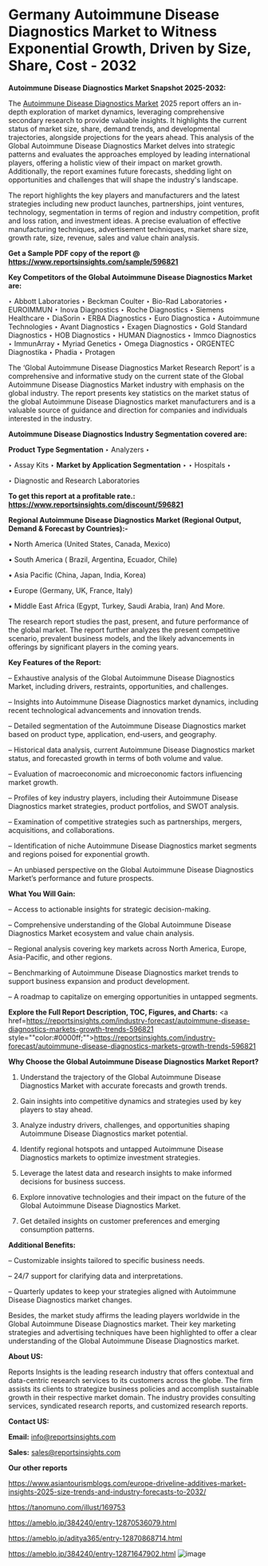 # Germany Autoimmune Disease Diagnostics Market to Witness Exponential Growth, Driven by Size, Share, Cost - 2032

<strong>Autoimmune Disease Diagnostics Market Snapshot 2025-2032:</strong>

The <a href=https://www.reportsinsights.com/sample/596821>Autoimmune Disease Diagnostics Market</a> 2025 report offers an in-depth exploration of market dynamics, leveraging comprehensive secondary research to provide valuable insights. It highlights the current status of market size, share, demand trends, and developmental trajectories, alongside projections for the years ahead. This analysis of the Global Autoimmune Disease Diagnostics Market delves into strategic patterns and evaluates the approaches employed by leading international players, offering a holistic view of their impact on market growth. Additionally, the report examines future forecasts, shedding light on opportunities and challenges that will shape the industry's landscape.

The report highlights the key players and manufacturers and the latest strategies including new product launches, partnerships, joint ventures, technology, segmentation in terms of region and industry competition, profit and loss ration, and investment ideas. A precise evaluation of effective manufacturing techniques, advertisement techniques, market share size, growth rate, size, revenue, sales and value chain analysis.

<strong>Get a Sample PDF copy of the report @ <a href=https://www.reportsinsights.com/sample/596821 style=color:#0000ff;>https://www.reportsinsights.com/sample/596821</a></strong>

<strong>Key Competitors of the Global Autoimmune Disease Diagnostics Market are:</strong>

‣ Abbott Laboratories
‣ Beckman Coulter
‣ Bio-Rad Laboratories
‣ EUROIMMUN
‣ Inova Diagnostics
‣ Roche Diagnostics
‣ Siemens Healthcare
‣ DiaSorin
‣ ERBA Diagnostics
‣ Euro Diagnostica
‣ Autoimmune Technologies
‣ Avant Diagnostics
‣ Exagen Diagnostics
‣ Gold Standard Diagnostics
‣ HOB Diagnostics
‣ HUMAN Diagnostics
‣ Immco Diagnostics
‣ ImmunArray
‣ Myriad Genetics
‣ Omega Diagnostics
‣ ORGENTEC Diagnostika
‣ Phadia
‣ Protagen

The ‘Global Autoimmune Disease Diagnostics Market Research Report’ is a comprehensive and informative study on the current state of the Global Autoimmune Disease Diagnostics Market industry with emphasis on the global industry. The report presents key statistics on the market status of the global Autoimmune Disease Diagnostics market manufacturers and is a valuable source of guidance and direction for companies and individuals interested in the industry.

<strong>Autoimmune Disease Diagnostics Industry Segmentation covered are:</strong>

<strong>Product Type Segmentation</strong>
‣
Analyzers
‣ 

‣ Assay Kits
‣ 
<strong>Market by Application Segmentation</strong>
‣
‣  Hospitals
‣ 

‣ Diagnostic and Research Laboratories

<strong>To get this report at a profitable rate.: <a href=https://www.reportsinsights.com/discount/596821 style=color:#0000ff;>https://www.reportsinsights.com/discount/596821</a></strong>

<strong>Regional Autoimmune Disease Diagnostics Market (Regional Output, Demand &amp; Forecast by Countries):-</strong>

• North America (United States, Canada, Mexico)

• South America ( Brazil, Argentina, Ecuador, Chile)

• Asia Pacific (China, Japan, India, Korea)

• Europe (Germany, UK, France, Italy)

• Middle East Africa (Egypt, Turkey, Saudi Arabia, Iran) And More.

The research report studies the past, present, and future performance of the global market. The report further analyzes the present competitive scenario, prevalent business models, and the likely advancements in offerings by significant players in the coming years.

<strong>Key Features of the Report:</strong>

– Exhaustive analysis of the Global Autoimmune Disease Diagnostics Market, including drivers, restraints, opportunities, and challenges.

– Insights into Autoimmune Disease Diagnostics market dynamics, including recent technological advancements and innovation trends.

– Detailed segmentation of the Autoimmune Disease Diagnostics market based on product type, application, end-users, and geography.

– Historical data analysis, current Autoimmune Disease Diagnostics market status, and forecasted growth in terms of both volume and value.

– Evaluation of macroeconomic and microeconomic factors influencing market growth.

– Profiles of key industry players, including their Autoimmune Disease Diagnostics market strategies, product portfolios, and SWOT analysis.

– Examination of competitive strategies such as partnerships, mergers, acquisitions, and collaborations.

– Identification of niche Autoimmune Disease Diagnostics market segments and regions poised for exponential growth.

– An unbiased perspective on the Global Autoimmune Disease Diagnostics Market’s performance and future prospects.

<strong>What You Will Gain:</strong>

– Access to actionable insights for strategic decision-making.

– Comprehensive understanding of the Global Autoimmune Disease Diagnostics Market ecosystem and value chain analysis.

– Regional analysis covering key markets across North America, Europe, Asia-Pacific, and other regions.

– Benchmarking of Autoimmune Disease Diagnostics market trends to support business expansion and product development.

– A roadmap to capitalize on emerging opportunities in untapped segments.

<strong>Explore the Full Report Description, TOC, Figures, and Charts:</strong>
<a href=https://reportsinsights.com/industry-forecast/autoimmune-disease-diagnostics-markets-growth-trends-596821 style=""color:#0000ff;"">https://reportsinsights.com/industry-forecast/autoimmune-disease-diagnostics-markets-growth-trends-596821</a>

<strong>Why Choose the Global Autoimmune Disease Diagnostics Market Report?</strong>

1. Understand the trajectory of the Global Autoimmune Disease Diagnostics Market with accurate forecasts and growth trends.

2. Gain insights into competitive dynamics and strategies used by key players to stay ahead.

3. Analyze industry drivers, challenges, and opportunities shaping Autoimmune Disease Diagnostics market potential.

4. Identify regional hotspots and untapped Autoimmune Disease Diagnostics markets to optimize investment strategies.

5. Leverage the latest data and research insights to make informed decisions for business success.

6. Explore innovative technologies and their impact on the future of the Global Autoimmune Disease Diagnostics Market.

7. Get detailed insights on customer preferences and emerging consumption patterns.

<strong>Additional Benefits:</strong>

– Customizable insights tailored to specific business needs.

– 24/7 support for clarifying data and interpretations.

– Quarterly updates to keep your strategies aligned with Autoimmune Disease Diagnostics market changes.

Besides, the market study affirms the leading players worldwide in the Global Autoimmune Disease Diagnostics market. Their key marketing strategies and advertising techniques have been highlighted to offer a clear understanding of the Global Autoimmune Disease Diagnostics market.

<strong><strong>About US</strong>:</strong>

Reports Insights is the leading research industry that offers contextual and data-centric research services to its customers across the globe. The firm assists its clients to strategize business policies and accomplish sustainable growth in their respective market domain. The industry provides consulting services, syndicated research reports, and customized research reports.

<strong>Contact US:</strong>

<p class=><b>Email:</b> <a href=mailto:info@reportsinsights.com>info@reportsinsights.com</a></p>
<p class=><b>Sales:</b> <a href=mailto:sales@reportsinsights.com>sales@reportsinsights.com</a></p>

<strong>Our other reports</strong>

<a href=https://www.asiantourismblogs.com/europe-driveline-additives-market-insights-2025-size-trends-and-industry-forecasts-to-2032/>https://www.asiantourismblogs.com/europe-driveline-additives-market-insights-2025-size-trends-and-industry-forecasts-to-2032/</a>

<a href=https://tanomuno.com/illust/169753>https://tanomuno.com/illust/169753</a>

<a href=https://ameblo.jp/384240/entry-12870536079.html>https://ameblo.jp/384240/entry-12870536079.html</a>

<a href=https://ameblo.jp/aditya365/entry-12870868714.html>https://ameblo.jp/aditya365/entry-12870868714.html</a>

<a href=https://ameblo.jp/384240/entry-12871647902.html>https://ameblo.jp/384240/entry-12871647902.html</a>
![image](https://github.com/user-attachments/assets/acab0a65-7a6e-4870-98bf-4eaafc4a8c30)
